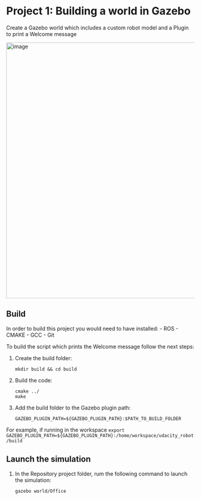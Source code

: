 # Project 1: Building a world in Gazebo
Create a Gazebo world which includes a custom robot model and a Plugin to print a Welcome message

<img width="682" alt="image" src="https://github.com/huuanhhuynguyen/RoboND-Build-My-World/assets/49252525/26dbd01a-d56a-48cc-b8b6-8fc08dc89565">

## Build
In order to build this project you would need to have installed:
    - ROS
    - CMAKE
    - GCC
    - Git

To build the script which prints the Welcome message follow the next steps:

1. Create the build folder:
    ```
    mkdir build && cd build
    ```
2. Build the code:
    ```
    cmake ../
    make
    ```
3. Add the build folder to the Gazebo plugin path:
    ```
    GAZEBO_PLUGIN_PATH=${GAZEBO_PLUGIN_PATH}:$PATH_TO_BUILD_FOLDER
    ```
For example, if running in the workspace `export GAZEBO_PLUGIN_PATH=${GAZEBO_PLUGIN_PATH}:/home/workspace/udacity_robot/build`

## Launch the simulation
1. In the Repository project folder, rum the following command to launch the simulation:
    ```
    gazebo world/Office
    ```